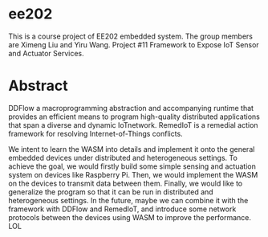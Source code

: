 # ee202
This is a course project of EE202 embedded system. The group members are Ximeng Liu and Yiru Wang.
Project #11 Framework to Expose IoT Sensor and Actuator Services.

# Abstract
  DDFlow a macroprogramming abstraction and accompanying runtime that provides an efficient means to program high-quality distributed applications that span a diverse and dynamic IoTnetwork. RemedIoT is a remedial action framework for resolving Internet-of-Things conflicts. 
  
  We intent to learn the WASM into details and implement it onto the general embedded devices under distributed and heterogeneous settings. To achieve the goal, we would firstly build some simple sensing and actuation system on devices like Raspberry Pi. Then, we would implement the WASM on the devices to transmit data between them. Finally, we would like to generalize the program so that it can be run in distributed and heterogeneous settings. In the future, maybe we can combine it with the framework with DDFlow and RemedIoT, and introduce some network protocols between the devices using WASM to improve the performance.
LOL
